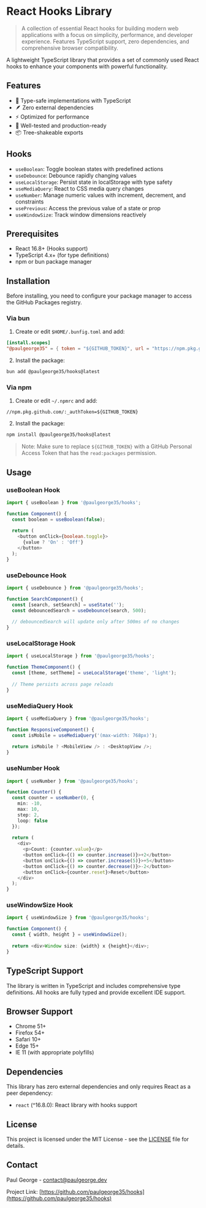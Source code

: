 # React Hooks Library

> A collection of essential React hooks for building modern web applications with a focus on simplicity, performance, and developer experience.
> Features TypeScript support, zero dependencies, and comprehensive browser compatibility.

A lightweight TypeScript library that provides a set of commonly used React hooks to enhance your components with powerful functionality.

## Features

- 🎯 Type-safe implementations with TypeScript
- 🪶 Zero external dependencies
- ⚡️ Optimized for performance
- 🧪 Well-tested and production-ready
- 📦 Tree-shakeable exports

## Hooks

- `useBoolean`: Toggle boolean states with predefined actions
- `useDebounce`: Debounce rapidly changing values
- `useLocalStorage`: Persist state in localStorage with type safety
- `useMediaQuery`: React to CSS media query changes
- `useNumber`: Manage numeric values with increment, decrement, and constraints
- `usePrevious`: Access the previous value of a state or prop
- `useWindowSize`: Track window dimensions reactively

## Prerequisites

- React 16.8+ (Hooks support)
- TypeScript 4.x+ (for type definitions)
- npm or bun package manager

## Installation

Before installing, you need to configure your package manager to access the GitHub Packages registry.

### Via bun

1. Create or edit `$HOME/.bunfig.toml` and add:
```toml
[install.scopes]
"@paulgeorge35" = { token = "${GITHUB_TOKEN}", url = "https://npm.pkg.github.com/" }
```

2. Install the package:
```bash
bun add @paulgeorge35/hooks@latest
```

### Via npm

1. Create or edit `~/.npmrc` and add:
```
//npm.pkg.github.com/:_authToken=${GITHUB_TOKEN}
```

2. Install the package:
```bash
npm install @paulgeorge35/hooks@latest
```

> Note: Make sure to replace `${GITHUB_TOKEN}` with a GitHub Personal Access Token that has the `read:packages` permission.

## Usage

### useBoolean Hook

```typescript
import { useBoolean } from '@paulgeorge35/hooks';

function Component() {
  const boolean = useBoolean(false);
  
  return (
    <button onClick={boolean.toggle}>
      {value ? 'On' : 'Off'}
    </button>
  );
}
```

### useDebounce Hook

```typescript
import { useDebounce } from '@paulgeorge35/hooks';

function SearchComponent() {
  const [search, setSearch] = useState('');
  const debouncedSearch = useDebounce(search, 500);
  
  // debouncedSearch will update only after 500ms of no changes
}
```

### useLocalStorage Hook

```typescript
import { useLocalStorage } from '@paulgeorge35/hooks';

function ThemeComponent() {
  const [theme, setTheme] = useLocalStorage('theme', 'light');
  
  // Theme persists across page reloads
}
```

### useMediaQuery Hook

```typescript
import { useMediaQuery } from '@paulgeorge35/hooks';

function ResponsiveComponent() {
  const isMobile = useMediaQuery('(max-width: 768px)');
  
  return isMobile ? <MobileView /> : <DesktopView />;
}
```

### useNumber Hook

```typescript
import { useNumber } from '@paulgeorge35/hooks';

function Counter() {
  const counter = useNumber(0, {
    min: -10,
    max: 10,
    step: 2,
    loop: false
  });
  
  return (
    <div>
      <p>Count: {counter.value}</p>
      <button onClick={() => counter.increase()}>+2</button>
      <button onClick={() => counter.increase(5)}>+5</button>
      <button onClick={() => counter.decrease()}>-2</button>
      <button onClick={counter.reset}>Reset</button>
    </div>
  );
}
```

### useWindowSize Hook

```typescript
import { useWindowSize } from '@paulgeorge35/hooks';

function Component() {
  const { width, height } = useWindowSize();
  
  return <div>Window size: {width} x {height}</div>;
}
```

## TypeScript Support

The library is written in TypeScript and includes comprehensive type definitions. All hooks are fully typed and provide excellent IDE support.

## Browser Support

- Chrome 51+
- Firefox 54+
- Safari 10+
- Edge 15+
- IE 11 (with appropriate polyfills)

## Dependencies

This library has zero external dependencies and only requires React as a peer dependency:
- `react` (^16.8.0): React library with hooks support

## License

This project is licensed under the MIT License - see the [LICENSE](LICENSE) file for details.

## Contact

Paul George - contact@paulgeorge.dev

Project Link: [https://github.com/paulgeorge35/hooks](https://github.com/paulgeorge35/hooks)
